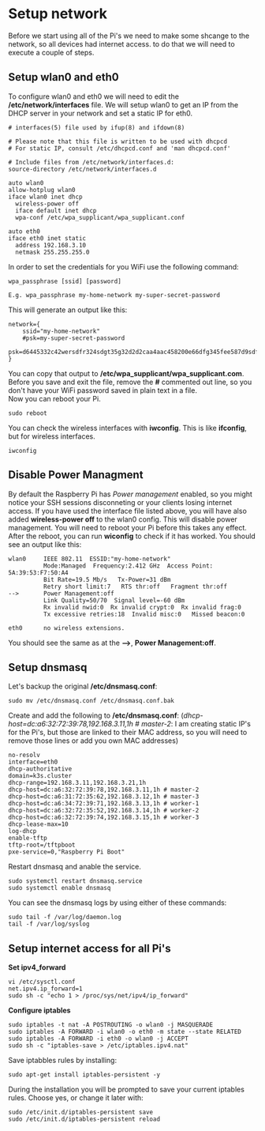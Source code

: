 # Setup network
Before we start using all of the Pi's we need to make some shcange to the network, so all devices had internet access. to do that we will need to execute a couple of steps. 

## Setup wlan0 and eth0
To configure wlan0 and eth0 we will need to edit the **/etc/network/interfaces** file. We will setup wlan0 to get an IP from the DHCP server in your network and set a static IP for eth0. 

```
# interfaces(5) file used by ifup(8) and ifdown(8)

# Please note that this file is written to be used with dhcpcd
# For static IP, consult /etc/dhcpcd.conf and 'man dhcpcd.conf'

# Include files from /etc/network/interfaces.d:
source-directory /etc/network/interfaces.d

auto wlan0
allow-hotplug wlan0
iface wlan0 inet dhcp
  wireless-power off
  iface default inet dhcp
  wpa-conf /etc/wpa_supplicant/wpa_supplicant.conf

auto eth0
iface eth0 inet static
  address 192.168.3.10
  netmask 255.255.255.0
```  

In order to set the credentials for you WiFi use the following command: 
```
wpa_passphrase [ssid] [password]

E.g. wpa_passphrase my-home-network my-super-secret-password
```

This will generate an output like this: 
```
network={
	ssid="my-home-network"
	#psk=my-super-secret-password
	psk=d6445332c42wersdfr324sdgt35g32d2d2caa4aac458200e66dfg345fee587d9sdfrt96dc0
}

```

You can copy that output to **/etc/wpa_supplicant/wpa_supplicant.com**. 
Before you save and exit the file, remove the **#** commented out line, so you don't have your WiFi password saved in plain text in a file.  
Now you can reboot your Pi. 
```
sudo reboot
```

You can check the wireless interfaces with **iwconfig**. This is like **ifconfig**, but for wireless interfaces.
```
iwconfig
```

## Disable Power Managment 
By default the Raspberry Pi has *Power management* enabled, so you might notice your SSH sessions disconneting or your clients losing internet access. If you have used the interface file listed above, you will have also added **wireless-power off** to the wlan0 config. This will disable power management. You will need to reboot your Pi before this takes any effect. After the reboot, you can run **wiconfig** to check if it has worked. You should see an output like this: 
```
wlan0     IEEE 802.11  ESSID:"my-home-network"
          Mode:Managed  Frequency:2.412 GHz  Access Point: 5A:39:53:F7:50:A4
          Bit Rate=19.5 Mb/s   Tx-Power=31 dBm
          Retry short limit:7   RTS thr:off   Fragment thr:off
-->       Power Management:off
          Link Quality=50/70  Signal level=-60 dBm
          Rx invalid nwid:0  Rx invalid crypt:0  Rx invalid frag:0
          Tx excessive retries:18  Invalid misc:0   Missed beacon:0

eth0      no wireless extensions.
```

You should see the same as at the **-->**, **Power Management:off**.

## Setup dnsmasq
Let's backup the original **/etc/dnsmasq.conf**: 
```
sudo mv /etc/dnsmasq.conf /etc/dnsmasq.conf.bak
```

Create and add the following to **/etc/dnsmasq.conf**:
(*dhcp-host=dc:a6:32:72:39:78,192.168.3.11,1h # master-2*: I am creating static IP's for the Pi's, but those are linked to their MAC address, so you will need to remove those lines or add you own MAC addresses) 

```
no-resolv
interface=eth0
dhcp-authoritative
domain=k3s.cluster
dhcp-range=192.168.3.11,192.168.3.21,1h
dhcp-host=dc:a6:32:72:39:78,192.168.3.11,1h # master-2
dhcp-host=dc:a6:31:72:35:62,192.168.3.12,1h # master-3
dhcp-host=dc:a6:34:72:39:71,192.168.3.13,1h # worker-1
dhcp-host=dc:a6:32:72:35:52,192.168.3.14,1h # worker-2
dhcp-host=dc:a6:32:72:39:74,192.168.3.15,1h # worker-3
dhcp-lease-max=10
log-dhcp
enable-tftp
tftp-root=/tftpboot
pxe-service=0,"Raspberry Pi Boot"
```
Restart dnsmasq and anable the service. 
```
sudo systemctl restart dnsmasq.service
sudo systemctl enable dnsmasq
```

You can see the dnsmasq logs by using either of these commands:
```
sudo tail -f /var/log/daemon.log
tail -f /var/log/syslog
```

## Setup internet access for all Pi's
**Set ipv4_forward**
```
vi /etc/sysctl.conf
net.ipv4.ip_forward=1
sudo sh -c "echo 1 > /proc/sys/net/ipv4/ip_forward"
```
**Configure iptables**
```
sudo iptables -t nat -A POSTROUTING -o wlan0 -j MASQUERADE
sudo iptables -A FORWARD -i wlan0 -o eth0 -m state --state RELATED
sudo iptables -A FORWARD -i eth0 -o wlan0 -j ACCEPT
sudo sh -c "iptables-save > /etc/iptables.ipv4.nat"
```
Save iptabbles rules by installing: 
```
sudo apt-get install iptables-persistent -y
```
During the installation you will be prompted to save your current iptables rules. Choose yes, or change it later with: 
```
sudo /etc/init.d/iptables-persistent save 
sudo /etc/init.d/iptables-persistent reload
```